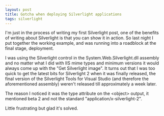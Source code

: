 ```yaml
---
layout: post
title: Gotcha when deploying Silverlight applications
tags: silverlight
---
```


I&#39;m just in the process of writing my first Silverlight post, one of
the benefits of writing about Silverlight is that you can show it in
action. So last night I put together the working example, and was
running into a roadblock at the final stage, deployment. 

I was using the Silverlight control in the System.Web.Silverlight.dll
assembly and no matter what I did with IIS mime types and minimum
versions it would always come up with the &quot;Get Silverlight image&quot;. It
turns out that I was too quick to get the latest bits for Silverlight 2
when it was finally released, the final version of the Silverlight
Tools for Visual Studio (and therefore the aforementioned assembly)
weren&#39;t released till approximately a week later.

The reason I noticed it was the type attribute on the &lt;object&gt;
output, it mentioned beta 2 and not the standard
&quot;application/x-silverlight-2&quot;.

Little frustrating but glad it&#39;s solved.

